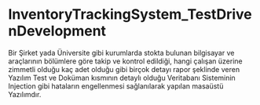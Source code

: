 # InventoryTrackingSystem_TestDrivenDevelopment


Bir Şirket yada Üniversite gibi kurumlarda stokta bulunan bilgisayar ve araçlarının bölümlere göre takip ve kontrol edildiği, hangi çalışan üzerine zimmetli olduğu kaç adet olduğu gibi birçok detayı rapor şeklinde veren Yazılım Test ve Doküman kısmının detaylı olduğu Veritabanı Sisteminin Injection gibi hataların engellenmesi sağlanılarak yapılan masaüstü Yazılımdır.
